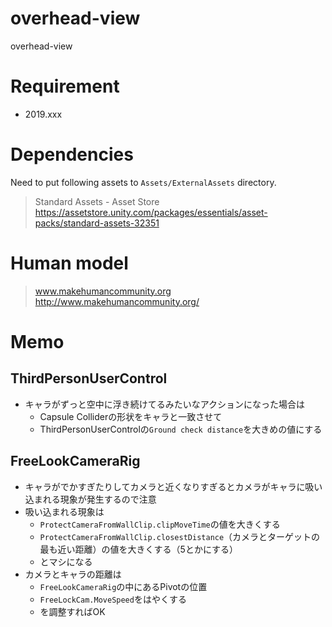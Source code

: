 # overhead-view

overhead-view

# Requirement

 - 2019.xxx

# Dependencies

Need to put following assets to `Assets/ExternalAssets` directory.

> Standard Assets - Asset Store  
> https://assetstore.unity.com/packages/essentials/asset-packs/standard-assets-32351

# Human model

> www.makehumancommunity.org  
> http://www.makehumancommunity.org/

# Memo

## ThirdPersonUserControl

 - キャラがずっと空中に浮き続けてるみたいなアクションになった場合は
   - Capsule Colliderの形状をキャラと一致させて
   - ThirdPersonUserControlの`Ground check distance`を大きめの値にする
 

## FreeLookCameraRig

 - キャラがでかすぎたりしてカメラと近くなりすぎるとカメラがキャラに吸い込まれる現象が発生するので注意
 - 吸い込まれる現象は
   - `ProtectCameraFromWallClip.clipMoveTime`の値を大きくする
   - `ProtectCameraFromWallClip.closestDistance`（カメラとターゲットの最も近い距離）の値を大きくする（5とかにする）
   - とマシになる
 - カメラとキャラの距離は
   - `FreeLookCameraRig`の中にあるPivotの位置
   - `FreeLockCam.MoveSpeed`をはやくする
   - を調整すればOK
